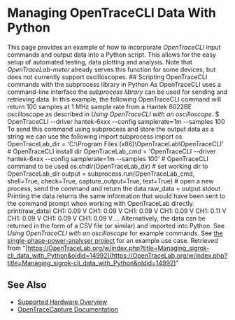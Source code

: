 # Managing OpenTraceCLI Data With Python
This page provides an example of how to incorporate *OpenTraceCLI* input commands and output data into a Python script. This allows for the easy setup of automated testing, data plotting and analysis. Note that *OpenTraceLab-meter* already serves this function for some devices, but does not currently support oscilloscopes. ## Scripting OpenTraceCLI commands with the subprocess library in Python As OpenTraceCLI uses a command-line interface the *subprocess library* can be used for sending and retrieving data. In this example, the following OpenTraceCLI command will return 100 samples at 1 MHz sample rate from a Hantek 6022BE oscilloscope as described in *Using OpenTraceCLI with an oscilloscope*.  $ OpenTraceCLI --driver hantek-6xxx --config samplerate=1m --samples 100  To send this command using subprocess and store the output data as a string we can use the following
import subprocess import os OpenTraceLab_dir = 'C:\Program Files (x86)\OpenTraceLab\OpenTraceCLI' # OpenTraceCLI install dir OpenTraceLab_cmd = 'OpenTraceCLI --driver hantek-6xxx --config samplerate=1m --samples 100' # OpenTraceCLI command to be used os.chdir(OpenTraceLab_dir) # set working dir to OpenTraceLab_dir output = subprocess.run(OpenTraceLab_cmd, shell=True, check=True, capture_output=True, text=True) # open a new process, send the command and return the data raw_data = output.stdout
Printing the data returns the same information that would have been sent to the command prompt when working with OpenTraceLab directly.
print(raw_data) CH1: 0.09 V CH1: 0.09 V CH1: 0.09 V CH1: 0.09 V CH1: 0.11 V CH1: 0.09 V CH1: 0.09 V CH1: 0.09 V ...
Alternatively, the data can be returned in the form of a CSV file (or similar) and imported into Python. See *Using OpenTraceCLI with an oscilloscope* for example commands. See [the single-phase-power-analyser project](https://github.com/Capo01/single-phase-power-analyser/blob/master/README.md) for an example use case.
Retrieved from "[https://OpenTraceLab.org/w/index.php?title=Managing_sigrok-cli_data_with_Python&oldid=14992](https://OpenTraceLab.org/w/index.php?title=Managing_sigrok-cli_data_with_Python&oldid=14992)"
## See Also
- [Supported Hardware Overview](../supported-hardware.md)
- [OpenTraceCapture Documentation](../../opentracecapture/overview.md)
